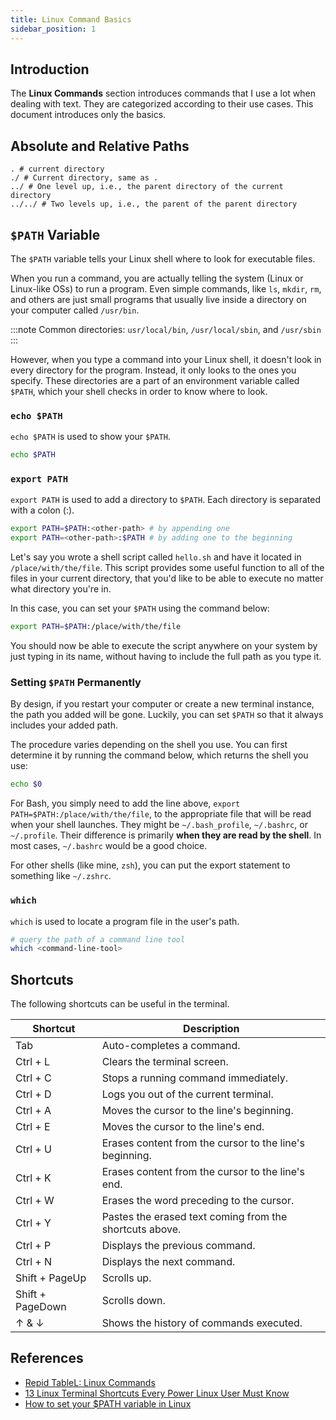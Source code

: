 ```yaml
---
title: Linux Command Basics
sidebar_position: 1
---
```


## Introduction

The **Linux Commands** section introduces commands that I use a lot when dealing with text. They are categorized according to their use cases. This document introduces only the basics.

## Absolute and Relative Paths

```shell
. # current directory
./ # Current directory, same as .
../ # One level up, i.e., the parent directory of the current directory
../../ # Two levels up, i.e., the parent of the parent directory
```

## `$PATH` Variable

The `$PATH` variable tells your Linux shell where to look for executable files.

When you run a command, you are actually telling the system (Linux or Linux-like OSs) to run a program. Even simple commands, like `ls`, `mkdir`, `rm`, and others are just small programs that usually live inside a directory on your computer called `/usr/bin`.

:::note
Common directories: `usr/local/bin`, `/usr/local/sbin`, and `/usr/sbin`
:::

However, when you type a command into your Linux shell, it doesn't look in every directory for the program. Instead, it only looks to the ones you specify. These directories are a part of an environment variable called `$PATH`, which your shell checks in order to know where to look.

### `echo $PATH`

`echo $PATH` is used to show your `$PATH`.

```bash
echo $PATH
```

### `export PATH`

`export PATH` is used to add a directory to `$PATH`. Each directory is separated with a colon (:).

```bash
export PATH=$PATH:<other-path> # by appending one
export PATH=<other-path>:$PATH # by adding one to the beginning
```

Let's say you wrote a shell script called `hello.sh` and have it located in `/place/with/the/file`. This script provides some useful function to all of the files in your current directory, that you'd like to be able to execute no matter what directory you're in.

In this case, you can set your `$PATH` using the command below:

```bash
export PATH=$PATH:/place/with/the/file
```

You should now be able to execute the script anywhere on your system by just typing in its name, without having to include the full path as you type it.

### Setting `$PATH` Permanently

By design, if you restart your computer or create a new terminal instance, the path you added will be gone. Luckily, you can set `$PATH` so that it always includes your added path.

The procedure varies depending on the shell you use. You can first determine it by running the command below, which returns the shell you use:

```bash
echo $0
```

For Bash, you simply need to add the line above, `export PATH=$PATH:/place/with/the/file`, to the appropriate file that will be read when your shell launches. They might be `~/.bash_profile`, `~/.bashrc`, or `~/.profile`. Their difference is primarily **when they are read by the shell**. In most cases, `~/.bashrc` would be a good choice.

For other shells (like mine, `zsh`), you can put the export statement to something like `~/.zshrc`.

### `which`

`which` is used to locate a program file in the user's path.

```bash
# query the path of a command line tool
which <command-line-tool>
```

## Shortcuts

The following shortcuts can be useful in the terminal.

| Shortcut         | Description                                             |
| ---------------- | ------------------------------------------------------- |
| Tab              | Auto-completes a command.                               |
| Ctrl + L         | Clears the terminal screen.                             |
| Ctrl + C         | Stops a running command immediately.                    |
| Ctrl + D         | Logs you out of the current terminal.                   |
| Ctrl + A         | Moves the cursor to the line's beginning.               |
| Ctrl + E         | Moves the cursor to the line's end.                     |
| Ctrl + U         | Erases content from the cursor to the line's beginning. |
| Ctrl + K         | Erases content from the cursor to the line's end.       |
| Ctrl + W         | Erases the word preceding to the cursor.                |
| Ctrl + Y         | Pastes the erased text coming from the shortcuts above. |
| Ctrl + P         | Displays the previous command.                          |
| Ctrl + N         | Displays the next command.                              |
| Shift + PageUp   | Scrolls up.                                             |
| Shift + PageDown | Scrolls down.                                           |
| ↑ & ↓            | Shows the history of commands executed.                 |

## References

- [Repid TableL: Linux Commands](https://www.rapidtables.com/code/linux/index.html)
- [13 Linux Terminal Shortcuts Every Power Linux User Must Know](https://linuxhandbook.com/linux-shortcuts/)
- [How to set your $PATH variable in Linux](https://opensource.com/article/17/6/set-path-linux)
